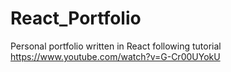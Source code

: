 # React_Portfolio
Personal portfolio written in React following tutorial https://www.youtube.com/watch?v=G-Cr00UYokU
